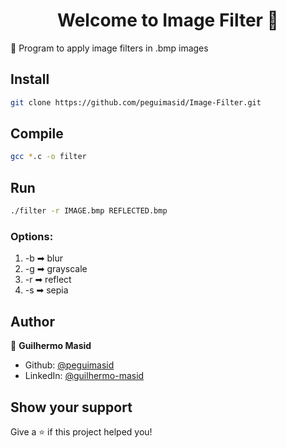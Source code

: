 <h1 align="center">Welcome to Image Filter 👋</h1>
<p>📸  Program to apply image filters in .bmp images</p>

## Install

```sh
git clone https://github.com/peguimasid/Image-Filter.git
```

## Compile

```sh
gcc *.c -o filter
```

## Run

```sh
./filter -r IMAGE.bmp REFLECTED.bmp
```

### Options:

1. -b ➡ blur
2. -g ➡ grayscale
3. -r ➡ reflect
4. -s ➡ sepia

## Author

👤 **Guilhermo Masid**

- Github: [@peguimasid](https://github.com/peguimasid)
- LinkedIn: [@guilhermo-masid](https://linkedin.com/in/guilhermo-masid-494677b8)

## Show your support

Give a ⭐️ if this project helped you!
